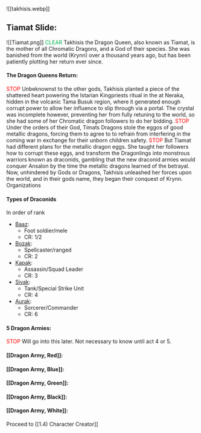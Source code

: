![[takhisis.webp]]
## Tiamat Slide:
![[Tiamat.png]]
<span style="color:rgb(0, 176, 80)">CLEAR</span>
Takhisis the Dragon Queen, also known as Tiamat, is the mother of all Chromatic Dragons, and a God of their species. She was banished from the world (Krynn) over a thousand years ago, but has been patiently plotting her return ever since.
#### The Dragon Queens Return:
<span style="color:rgb(255, 0, 0)">STOP</span>
Unbeknownst to the other gods, Takhisis planted a piece of the shattered heart powering the Istarian Kingpriests ritual in the at Neraka, hidden in the volcanic Tama Busuk region, where it generated enough corrupt power to allow her influence to slip through via a portal. The crystal was incomplete however, preventing her from fully retuning to the world, so she had some of her Chromatic dragon followers to do her bidding. 
<span style="color:rgb(255, 0, 0)">STOP</span>
Under the orders of their God, Timats Dragons stole the eggos of good metallic dragons, forcing them to agree to to refrain from interfering in the coming war in exchange for their unborn children safety. 
<span style="color:rgb(255, 0, 0)">STOP</span>
But Tiamat had different plans for the metallic dragon eggs. She taught her followers how to corrupt these eggs, and transform the Dragonlings into monstrous warriors known as draconids, gambling that the new draconid armies would conquer Ansalon by the time the metallic dragons learned of the betrayal. Now, unhindered by Gods or Dragons, Takhisis unleashed her forces upon the world, and in their gods name, they began their conquest of Krynn. Organizations  


#### Types of Draconids
In order of rank

- [Baaz](https://www.dndbeyond.com/monsters/3081100-baaz-draconian):
	- Foot soldier/mele
	- CR: 1/2
- [Bozak](https://www.dndbeyond.com/monsters/3081101-bozak-draconian):
	- Spellcaster/ranged
	- CR: 2
- [Kapak](https://www.dndbeyond.com/monsters/3081113-kapak-draconian):
	- Assassin/Squad Leader
	- CR: 3
- [Sivak](https://www.dndbeyond.com/monsters/3081121-sivak-draconian):
	- Tank/Special Strike Unit
	- CR: 4
- [Aurak](https://www.dndbeyond.com/monsters/3081099-aurak-draconian):
	- Sorcerer/Commander 
	- CR: 6
#### 5 Dragon Armies:
<span style="color:rgb(255, 0, 0)">STOP</span>
Will go into this later. Not necessary to know until act 4 or 5. 



#### [[Dragon Army, Red]]:

#### [[Dragon Army, Blue]]:

#### [[Dragon Army, Green]]: 

#### [[Dragon Army, Black]]:

#### [[Dragon Army, White]]:


Proceed to [[1.4) Character Creator]] 